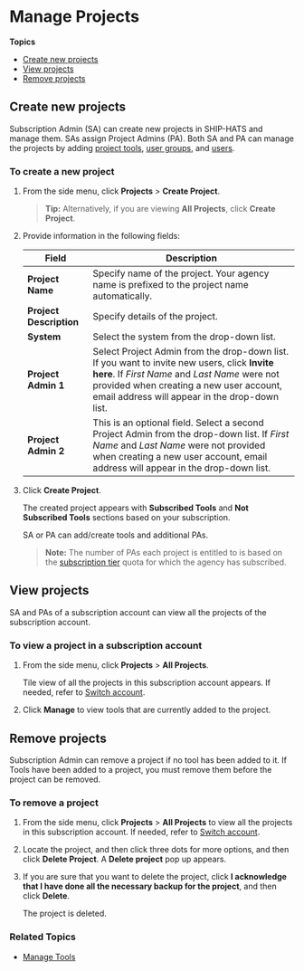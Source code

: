 # Manage Projects

**Topics**
- [Create new projects](#create-new-projects)
- [View projects](#view-projects)
- [Remove projects](#remove-projects)

## Create new projects

Subscription Admin (SA) can create new projects in SHIP-HATS and manage them. SAs assign Project Admins (PA). Both SA and PA can manage the projects by adding [project tools](manage-tools), [user groups](manage-user-groups), and [users](manage-users).

### To create a new project

1. From the side menu, click **Projects** > **Create Project**.  

    >**Tip:** Alternatively, if you are viewing **All Projects**, click **Create Project**.  

    <!--<kbd>![Create New Project](./images/create-new-project.png ':size=100%')</kbd>-->

1. Provide information in the following fields:

    |Field|Description|
    |---|---|
    |**Project Name**| Specify name of the project. Your agency name is prefixed to the project name automatically. 
    |**Project Description**| Specify details of the project. 
    |**System**|Select the system from the drop-down list. 
    |**Project Admin 1**| Select Project Admin from the drop-down list. If you want to invite new users, click **Invite here**. If *First Name* and *Last Name* were not provided when creating a new user account, email address will appear in the drop-down list.
    |**Project Admin 2**| This is an optional field. Select a second Project Admin from the drop-down list. If *First Name* and *Last Name* were not provided when creating a new user account, email address will appear in the drop-down list. 
1. Click **Create Project**.  
    
    The created project appears with **Subscribed Tools** and **Not Subscribed Tools** sections based on your subscription.

    <!--<kbd>![Newly Created Project](./images/newly-created-project.png ':size=100%')</kbd>-->

    SA or PA can add/create tools and additional PAs. 
    
    > **Note:** The number of PAs each project is entitled to is based on the [subscription tier](https://www.developer.tech.gov.sg/products/categories/devops/ship-hats/subscription) quota for which the agency has subscribed.

<!--
### What's Next 
- [Add a Project Admin](manage-admins)
-->

## View projects

SA and PAs of a subscription account can view all the projects of the subscription account.

### To view a project in a subscription account

1. From the side menu, click **Projects** > **All Projects**.

    Tile view of all the projects in this subscription account appears. If needed, refer to [Switch account](manage-account).

    <!--<kbd>![View All Projects](./images/view-all-projects-tile-view.png ':size=100%')</kbd>-->

1. Click **Manage** to view tools that are currently added to the project.

## Remove projects

Subscription Admin can remove a project if no tool has been added to it. If Tools have been added to a project, you must remove them before the project can be removed.

### To remove a project

1. From the side menu, click **Projects** > **All Projects** to view all the projects in this subscription account. If needed, refer to [Switch account](manage-account).
1. Locate the project, and then click three dots for more options, and then click **Delete Project**. 
    A **Delete project** pop up appears. 
1. If you are sure that you want to delete the project, click **I acknowledge that I have done all the necessary backup for the project**, and then click **Delete**.

    The project is deleted.

<!--You will see ![Remove Project Icon](./images/remove-project-icon.png) next to the project name as shown below.

<kbd>![Remove Projects](./images/remove-project.png ':size=100%')</kbd>-->


### Related Topics
<!--- [Manage Admins](manage-admins)-->
- [Manage Tools](manage-tools)
